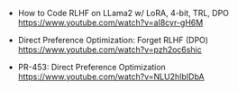 * How to Code RLHF on LLama2 w/ LoRA, 4-bit, TRL, DPO
  https://www.youtube.com/watch?v=aI8cyr-gH6M

* Direct Preference Optimization: Forget RLHF (DPO)
  https://www.youtube.com/watch?v=pzh2oc6shic

* PR-453: Direct Preference Optimization
  https://www.youtube.com/watch?v=NLU2hIbIDbA
